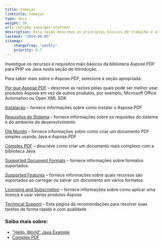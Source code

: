 ```yaml
---
title: Começar
linktitle: Começar
type: docs
weight: 30
url: /pt/php-java/get-started/
description: Esta seção descreve os princípios básicos de trabalho e uso da API. Também demonstra exemplos simples e complexos para criar um documento PDF
lastmod: "2024-06-05"
sitemap: 
    changefreq: "weekly"
    priority: 0.7
---
```


Investigue os recursos e requisitos mais básicos da biblioteca Aspose.PDF para PHP via Java nesta seção de Introdução.

Para saber mais sobre o Aspose.PDF, selecione a seção apropriada:

[Por que Aspose.PDF](/pdf/pt/php-java/why-aspose-pdf/) – descreve as razões pelas quais pode ser melhor usar produtos Aspose em vez de outros produtos, por exemplo, Microsoft Office Automation ou Open XML SDK

[Instalação](/pdf/pt/php-java/installation/) – fornece informações sobre como instalar o Aspose.PDF

[Requisitos do Sistema](/pdf/pt/php-java/system-requirements/) – fornece informações sobre os requisitos do sistema e do ambiente de desenvolvimento

[Olá Mundo](/pdf/pt/php-java/hello-world-example/) – fornece informações sobre como criar um documento PDF simples usando Java e Aspose.PDF

[Complex PDF](/pdf/pt/php-java/complex-pdf-example/) – descreve como criar um documento mais complexo com a biblioteca Java

[Supported Document Formats](/pdf/pt/php-java/supported-file-formats/) – fornece informações sobre formatos suportados

[Supported Features](/pdf/pt/php-java/key-features/) – fornece informações sobre quais recursos são suportados ao carregar ou salvar um documento em vários formatos

[Licensing and Subscription](/pdf/pt/php-java/licensing/) – fornece informações sobre como aplicar uma licença e usar vários produtos Aspose

[Technical Support](/pdf/pt/php-java/technical-support/) – Esta página dá recomendações para resolver suas tarefas de forma rápida e com qualidade

### Saiba mais sobre:

- ["Hello, World" Java Example](/pdf/pt/php-java/hello-world-example/)
- [Complex PDF](/pdf/pt/php-java/complex-pdf-example/)